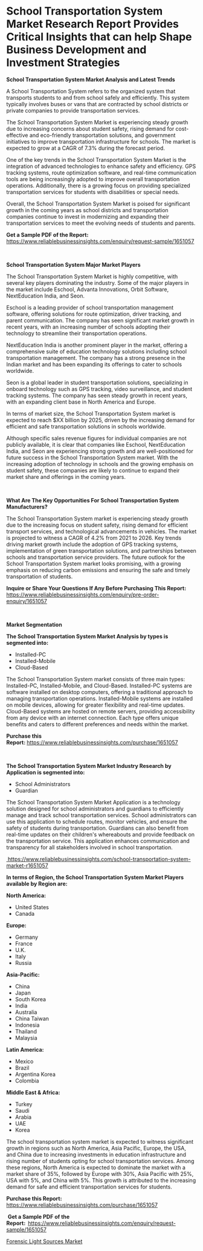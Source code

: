 <p><h1>School Transportation System Market Research Report Provides Critical Insights that can help Shape Business Development and Investment Strategies</h1></p><p><strong>School Transportation System Market Analysis and Latest Trends</strong></p>
<p><p>A School Transportation System refers to the organized system that transports students to and from school safely and efficiently. This system typically involves buses or vans that are contracted by school districts or private companies to provide transportation services. </p><p>The School Transportation System Market is experiencing steady growth due to increasing concerns about student safety, rising demand for cost-effective and eco-friendly transportation solutions, and government initiatives to improve transportation infrastructure for schools. The market is expected to grow at a CAGR of 7.3% during the forecast period.</p><p>One of the key trends in the School Transportation System Market is the integration of advanced technologies to enhance safety and efficiency. GPS tracking systems, route optimization software, and real-time communication tools are being increasingly adopted to improve overall transportation operations. Additionally, there is a growing focus on providing specialized transportation services for students with disabilities or special needs.</p><p>Overall, the School Transportation System Market is poised for significant growth in the coming years as school districts and transportation companies continue to invest in modernizing and expanding their transportation services to meet the evolving needs of students and parents.</p></p>
<p><strong>Get a Sample PDF of the Report:&nbsp;</strong> <a href="https://www.reliablebusinessinsights.com/enquiry/request-sample/1651057">https://www.reliablebusinessinsights.com/enquiry/request-sample/1651057</a></p>
<p>&nbsp;</p>
<p><strong>School Transportation System Major Market Players</strong></p>
<p><p>The School Transportation System Market is highly competitive, with several key players dominating the industry. Some of the major players in the market include Eschool, Advanta Innovations, Orbit Software, NextEducation India, and Seon.</p><p>Eschool is a leading provider of school transportation management software, offering solutions for route optimization, driver tracking, and parent communication. The company has seen significant market growth in recent years, with an increasing number of schools adopting their technology to streamline their transportation operations.</p><p>NextEducation India is another prominent player in the market, offering a comprehensive suite of education technology solutions including school transportation management. The company has a strong presence in the Indian market and has been expanding its offerings to cater to schools worldwide.</p><p>Seon is a global leader in student transportation solutions, specializing in onboard technology such as GPS tracking, video surveillance, and student tracking systems. The company has seen steady growth in recent years, with an expanding client base in North America and Europe.</p><p>In terms of market size, the School Transportation System market is expected to reach $XX billion by 2025, driven by the increasing demand for efficient and safe transportation solutions in schools worldwide.</p><p>Although specific sales revenue figures for individual companies are not publicly available, it is clear that companies like Eschool, NextEducation India, and Seon are experiencing strong growth and are well-positioned for future success in the School Transportation System market. With the increasing adoption of technology in schools and the growing emphasis on student safety, these companies are likely to continue to expand their market share and offerings in the coming years.</p></p>
<p>&nbsp;</p>
<p><strong>What Are The Key Opportunities For School Transportation System Manufacturers?</strong></p>
<p><p>The School Transportation System market is experiencing steady growth due to the increasing focus on student safety, rising demand for efficient transport services, and technological advancements in vehicles. The market is projected to witness a CAGR of 4.2% from 2021 to 2026. Key trends driving market growth include the adoption of GPS tracking systems, implementation of green transportation solutions, and partnerships between schools and transportation service providers. The future outlook for the School Transportation System market looks promising, with a growing emphasis on reducing carbon emissions and ensuring the safe and timely transportation of students.</p></p>
<p><strong>Inquire or Share Your Questions If Any Before Purchasing This Report:</strong> <a href="https://www.reliablebusinessinsights.com/enquiry/pre-order-enquiry/1651057">https://www.reliablebusinessinsights.com/enquiry/pre-order-enquiry/1651057</a></p>
<p>&nbsp;</p>
<p><strong>Market Segmentation</strong></p>
<p><strong>The School Transportation System Market Analysis by types is segmented into:</strong></p>
<p><ul><li>Installed-PC</li><li>Installed-Mobile</li><li>Cloud-Based</li></ul></p>
<p><p>The School Transportation System market consists of three main types: Installed-PC, Installed-Mobile, and Cloud-Based. Installed-PC systems are software installed on desktop computers, offering a traditional approach to managing transportation operations. Installed-Mobile systems are installed on mobile devices, allowing for greater flexibility and real-time updates. Cloud-Based systems are hosted on remote servers, providing accessibility from any device with an internet connection. Each type offers unique benefits and caters to different preferences and needs within the market.</p></p>
<p><strong>Purchase this Report:&nbsp;</strong><a href="https://www.reliablebusinessinsights.com/purchase/1651057">https://www.reliablebusinessinsights.com/purchase/1651057</a></p>
<p>&nbsp;</p>
<p><strong>The School Transportation System Market Industry Research by Application is segmented into:</strong></p>
<p><ul><li>School Administrators</li><li>Guardian</li></ul></p>
<p><p>The School Transportation System Market Application is a technology solution designed for school administrators and guardians to efficiently manage and track school transportation services. School administrators can use this application to schedule routes, monitor vehicles, and ensure the safety of students during transportation. Guardians can also benefit from real-time updates on their children's whereabouts and provide feedback on the transportation service. This application enhances communication and transparency for all stakeholders involved in school transportation.</p></p>
<p><a href="https://www.reliablebusinessinsights.com/school-transportation-system-market-r1651057">&nbsp;https://www.reliablebusinessinsights.com/school-transportation-system-market-r1651057</a></p>
<p><strong>In terms of Region, the School Transportation System Market Players available by Region are:</strong></p>
<p>
    <p> <strong> North America: </strong>
        <ul>
            <li>United States</li>
            <li>Canada</li>
        </ul>
        </p> 
    <p> <strong> Europe: </strong>
        <ul>
            <li>Germany</li>
            <li>France</li>
            <li>U.K.</li>
            <li>Italy</li>
            <li>Russia</li>
        </ul>
        </p> 
    <p> <strong> Asia-Pacific: </strong>
        <ul>
            <li>China</li>
            <li>Japan</li>
            <li>South Korea</li>
            <li>India</li>
            <li>Australia</li>
            <li>China Taiwan</li>
            <li>Indonesia</li>
            <li>Thailand</li>
            <li>Malaysia</li>
        </ul>
        </p> 
    <p> <strong> Latin America: </strong>
        <ul>
            <li>Mexico</li>
            <li>Brazil</li>
            <li>Argentina Korea</li>
            <li>Colombia</li>
        </ul>
        </p> 
    <p> <strong> Middle East & Africa: </strong>
        <ul>
            <li>Turkey</li>
            <li>Saudi</li>
            <li>Arabia</li>
            <li>UAE</li>
            <li>Korea</li>
        </ul>
    </p>
    </p>
<p><p>The school transportation system market is expected to witness significant growth in regions such as North America, Asia Pacific, Europe, the USA, and China due to increasing investments in education infrastructure and rising number of students opting for school transportation services. Among these regions, North America is expected to dominate the market with a market share of 35%, followed by Europe with 30%, Asia Pacific with 25%, USA with 5%, and China with 5%. This growth is attributed to the increasing demand for safe and efficient transportation services for students.</p></p>
<p><strong>Purchase this Report: </strong><a href="https://www.reliablebusinessinsights.com/purchase/1651057">https://www.reliablebusinessinsights.com/purchase/1651057</a></p>
<p>&nbsp;<strong>Get a Sample PDF of the Report:&nbsp;&nbsp;</strong><a href="https://www.reliablebusinessinsights.com/enquiry/request-sample/1651057">https://www.reliablebusinessinsights.com/enquiry/request-sample/1651057</a></p>
<p><strong></strong></p>
<p><p><a href="https://issuu.com/reportprime-2/docs/forensic-light-sources-market-size-2030.pptx">Forensic Light Sources Market</a></p></p>